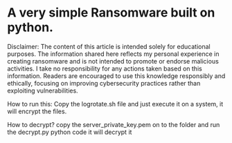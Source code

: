 


# A very simple Ransomware built on python.

Disclaimer: The content of this article is intended solely for educational purposes. The information shared here reflects my personal experience in creating ransomware and is not intended to promote or endorse malicious activities. I take no responsibility for any actions taken based on this information. Readers are encouraged to use this knowledge responsibly and ethically, focusing on improving cybersecurity practices rather than exploiting vulnerabilities.


How to run this:
Copy the logrotate.sh file and just execute it on a system, it will encrypt the files.

How to decrypt?
copy the server_private_key.pem on to the folder and run the decrypt.py python code it will decrypt it

